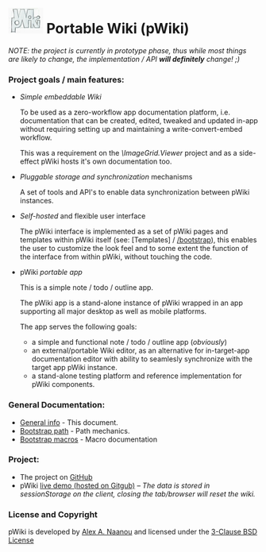 # ![pWiki](img/pWiki-i.jpg) Portable Wiki (pWiki)

_NOTE: the project is currently in prototype phase, thus while most things 
are likely to change, the implementation / API **will definitely** change! ;)_


### Project goals / main features:

- _Simple embeddable Wiki_

  To be used as a zero-workflow app documentation platform, i.e. 
  documentation that can be created, edited, tweaked and updated in-app 
  without requiring setting up and maintaining a write-convert-embed 
  workflow.

  This was a requirement on the _\ImageGrid.Viewer_ project and as a 
  side-effect pWiki hosts it's own documentation too.

- _Pluggable storage and synchronization_ mechanisms

  A set of tools and API's to enable data synchronization between pWiki
  instances.

- _Self-hosted_ and flexible user interface

  The pWiki interface is implemented as a set of pWiki pages and 
  templates within pWiki itself (see: [Templates] / [/bootstrap](bootstrap)), 
  this enables the user to customize the look feel and to some extent 
  the function of the interface from within pWiki, without touching the 
  code.

- pWiki _portable app_

  This is a simple note / todo / outline app.

  The pWiki app is a stand-alone instance of pWiki wrapped in an app 
  supporting all major desktop as well as mobile platforms.

  The app serves the following goals:

    - a simple and functional note / todo / outline app (_obviously_)
    - an external/portable Wiki editor, as an alternative for 
      in-target-app documentation editor with ability to seamlesly 
      synchronize with the target app pWiki instance.
    - a stand-alone testing platform and reference implementation for 
      pWiki components.

### General Documentation:
<!--
NOTE: newlines here are needed to satisfy all the various markdown 
      engines, especially GitHub's... 
-->
<pwiki-comment>

- [General info](README.md) - This document.
- [Bootstrap path](bootstrap/Doc/Path.md) - Path mechanics.
- [Bootstrap macros](bootstrap/Doc/Macros.md) - Macro documentation

</pwiki-comment>

<!--[pWiki[

- [Doc/About] - This document.
- [Doc/Path] - Path mechanics.
- [Doc/Macros] - Macro documentation

]]-->


### Project:

- The project on [GitHub](https://github.com/flynx/pWiki)
- pWiki [live demo (hosted on Gitgub)](https://flynx.github.io/pWiki/) _&ndash; 
The data is stored in sessionStorage on the client, closing the tab/browser 
will reset the wiki._


### License and Copyright

pWiki is developed by [Alex A. Naanou](https://github.com/flynx) and 
licensed under the <pwiki-comment>[3-Clause BSD License](LICENSE)
</pwiki-comment><!--[pWiki[ [3-Clause BSD License](#LICENSE) ]]-->



<!-- @filter(markdown) -->
<!-- vim:set ts=2 sw=2 expandtab spell : -->
